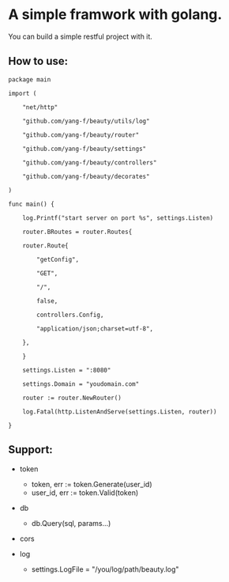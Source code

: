 A simple framwork with golang.
==============================

You can build a simple restful project with it.


How to use:
-------------------------------

```golang
package main

import (

    "net/http"

    "github.com/yang-f/beauty/utils/log"

    "github.com/yang-f/beauty/router"

    "github.com/yang-f/beauty/settings"

    "github.com/yang-f/beauty/controllers"

    "github.com/yang-f/beauty/decorates"

)

func main() {

    log.Printf("start server on port %s", settings.Listen)

    router.BRoutes = router.Routes{

	router.Route{

	    "getConfig",

	    "GET",

	    "/",

	    false,

	    controllers.Config,

	    "application/json;charset=utf-8",

	},

    }

    settings.Listen = ":8080"

    settings.Domain = "youdomain.com"

    router := router.NewRouter()

    log.Fatal(http.ListenAndServe(settings.Listen, router))

}
```

Support:
--------------------------

* token 
    * token, err := token.Generate(user_id)
    * user_id, err := token.Valid(token)
* db
    * db.Query(sql, params...)
* cors

* log
    * settings.LogFile = "/you/log/path/beauty.log"
